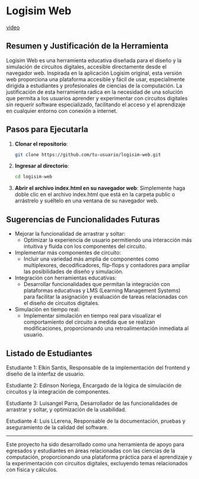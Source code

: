 # Logisim Web


[video](assets/video.mp4)

## Resumen y Justificación de la Herramienta

Logisim Web es una herramienta educativa diseñada para el diseño y la simulación de circuitos digitales, accesible directamente desde el navegador web. Inspirada en la aplicación Logisim original, esta versión web proporciona una plataforma accesible y fácil de usar, especialmente dirigida a estudiantes y profesionales de ciencias de la computación. La justificación de esta herramienta radica en la necesidad de una solución que permita a los usuarios aprender y experimentar con circuitos digitales sin requerir software especializado, facilitando el acceso y el aprendizaje en cualquier entorno con conexión a internet.

## Pasos para Ejecutarla

1. **Clonar el repositorio**:

   ```bash
   git clone https://github.com/tu-usuario/logisim-web.git
   ```
2. **Ingresar al directorio**:

   ```bash
   cd logisim-web
   ```
3. **Abrir el archivo index.html en su navegador web**:
   Simplemente haga doble clic en el archivo index.html que está en la carpeta public o arrástrelo y suéltelo en una ventana de su navegador web.

## Sugerencias de Funcionalidades Futuras

- Mejorar la funcionalidad de arrastrar y soltar:
  - Optimizar la experiencia de usuario permitiendo una interacción más intuitiva y fluida con los componentes del circuito.
- Implementar más componentes de circuito:
  - Incluir una variedad más amplia de componentes como multiplexores, decodificadores, flip-flops y contadores para ampliar las posibilidades de diseño y simulación.
- Integración con herramientas educativas:
  - Desarrollar funcionalidades que permitan la integración con plataformas educativas y LMS (Learning Management Systems) para facilitar la asignación y evaluación de tareas relacionadas con el diseño de circuitos digitales.
- Simulación en tiempo real:
  - Implementar simulación en tiempo real para visualizar el comportamiento del circuito a medida que se realizan modificaciones, proporcionando una retroalimentación inmediata al usuario.

## Listado de Estudiantes

Estudiante 1: Elkin Santis, Responsable de la implementación del frontend y diseño de la interfaz de usuario.

Estudiante 2: Edinson Noriega, Encargado de la lógica de simulación de circuitos y la integración de componentes.

Estudiante 3: Luisangel Parra, Desarrollador de las funcionalidades de arrastrar y soltar, y optimización de la usabilidad.

Estudiante 4: Luis LLerena, Responsable de la documentación, pruebas y aseguramiento de la calidad del software.

---

Este proyecto ha sido desarrollado como una herramienta de apoyo para egresados y estudiantes en áreas relacionadas con las ciencias de la computación, proporcionando una plataforma práctica para el aprendizaje y la experimentación con circuitos digitales, excluyendo temas relacionados con física y cálculos.
